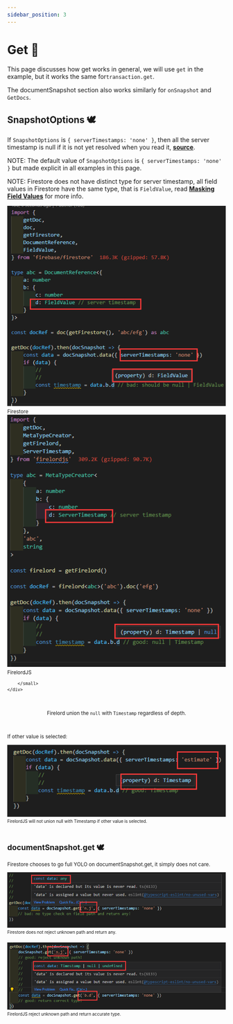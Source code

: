 ```yaml
---
sidebar_position: 3
---
```


# Get 🌊

This page discusses how get works in general, we will use `get` in the example, but it works the same for`transaction.get`.

The documentSnapshot section also works similarly for `onSnapshot` and `GetDocs`.

## SnapshotOptions 🕊️

If `SnapshotOptions` is `{ serverTimestamps: 'none' }`, then all the server timestamp is null if it is not yet resolved when you read it, **[source](https://stackoverflow.com/a/65627037/5338829)**.

NOTE: The default value of `SnapshotOptions` is `{ serverTimestamps: 'none' }` but made explicit in all examples in this page.

NOTE: Firestore does not have distinct type for server timestamp, all field values in Firestore have the same type, that is `FieldValue`, read **[Masking Field Values](./masking_field_values.md)** for more info.

<div  style={{ display:'flex', justifyContent:'space-around' }}>
    <div style={{ display:'flex', flexDirection:"column", alignItems:'center' }}>
        <img src='https://github.com/tylim88/FirelordJSDoc/blob/main/static/img/get1.png?raw=true' />
        <small>Firestore</small>
    </div>
    <div style={{ display:'flex', flexDirection:"column", alignItems:'center' }}>
        <img src='https://github.com/tylim88/FirelordJSDoc/blob/main/static/img/get2.png?raw=true' />
        <small>FirelordJS
        
        
        </small>
    </div>
</div>
<br/>
<div align='center'>

Firelord union the `null` with `Timestamp` regardless of depth.

</div>
<br/>

If other value is selected:

<div  style={{ display:'flex', justifyContent:'space-around' }}>
    <div style={{ display:'flex', flexDirection:"column", alignItems:'center' }}>
        <img src='https://github.com/tylim88/FirelordJSDoc/blob/main/static/img/get3.png?raw=true' />
        <small>FirelordJS will not union null with Timestamp if other value is selected. </small>
    </div>
</div>
<br/>

## documentSnapshot.get 🕊️

Firestore chooses to go full YOLO on documentSnapshot.get, it simply does not care.

<div style={{ display:'flex', flexDirection:"column", alignItems:'center' }}>
    <img src='https://github.com/tylim88/FirelordJSDoc/blob/main/static/img/get4.png?raw=true' />
    <small>Firestore does not reject unknown path and return any.</small>
</div>
<br/>
<div style={{ display:'flex', flexDirection:"column", alignItems:'center' }}>
    <img src='https://github.com/tylim88/FirelordJSDoc/blob/main/static/img/get5.png?raw=true' />
    <small>FirelordJS reject unknown path and return accurate type.</small>
</div>
